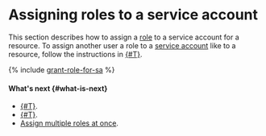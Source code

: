 # Assigning roles to a service account

This section describes how to assign a [role](../../concepts/access-control/roles.md) to a service account for a resource. To assign another user a role to a [service account](../../concepts/users/service-accounts.md) like to a resource, follow the instructions in [{#T}](set-access-bindings.md).

{% include [grant-role-for-sa](../../../_includes/iam/grant-role-for-sa.md) %}

#### What's next {#what-is-next}

* [{#T}](create-access-key.md).
* [{#T}](set-access-bindings.md).
* [Assign multiple roles at once](../roles/grant.md#multiple-roles).